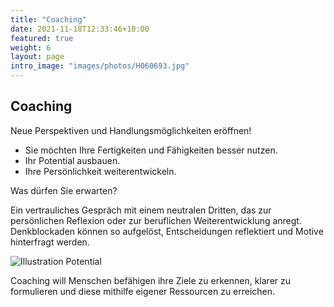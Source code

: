 ```yaml
---
title: "Coaching"
date: 2021-11-18T12:33:46+10:00
featured: true
weight: 6
layout: page
intro_image: "images/photos/H060693.jpg"
---
```


## Coaching
Neue Perspektiven und Handlungsmöglichkeiten eröffnen!

* Sie möchten Ihre Fertigkeiten und Fähigkeiten besser nutzen.
* Ihr Potential ausbauen.
* Ihre Persönlichkeit weiterentwickeln.

Was dürfen Sie erwarten?

Ein vertrauliches Gespräch mit einem neutralen Dritten, das zur persönlichen Reflexion oder zur beruflichen Weiterentwicklung anregt. Denkblockaden können so aufgelöst, Entscheidungen reflektiert und Motive hinterfragt werden.

![Illustration Potential](../../images/illustrations/PT_Quehenberger_Potential.png)

Coaching will Menschen befähigen ihre Ziele zu erkennen, klarer zu formulieren und diese mithilfe eigener Ressourcen zu erreichen.
